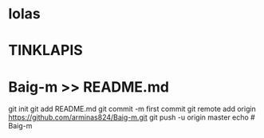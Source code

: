 # lolas
# TINKLAPIS
# Baig-m >> README.md
git init
git add README.md
git commit -m first commit
git remote add origin https://github.com/arminas824/Baig-m.git
git push -u origin master
echo # Baig-m
